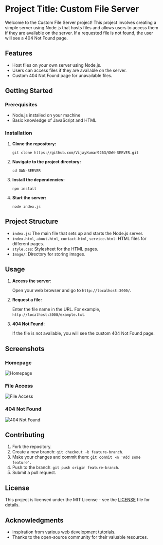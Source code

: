 <!DOCTYPE html>
<html lang="en">
<head>
    <meta charset="UTF-8">
    <meta name="viewport" content="width=device-width, initial-scale=1.0">
</head>
<body>

<h1>Project Title: Custom File Server</h1>

<p>Welcome to the Custom File Server project! This project involves creating a simple server using Node.js that hosts files and allows users to access them if they are available on the server. If a requested file is not found, the user will see a 404 Not Found page.</p>

<h2>Features</h2>
<ul>
    <li>Host files on your own server using Node.js.</li>
    <li>Users can access files if they are available on the server.</li>
    <li>Custom 404 Not Found page for unavailable files.</li>
</ul>

<h2>Getting Started</h2>

<h3>Prerequisites</h3>
<ul>
    <li>Node.js installed on your machine</li>
    <li>Basic knowledge of JavaScript and HTML</li>
</ul>

<h3>Installation</h3>
<ol>
    <li>
        <p><strong>Clone the repository:</strong></p>
        <pre><code>git clone https://github.com/VijayKumar9263/OWN-SERVER.git</code></pre>
    </li>
    <li>
        <p><strong>Navigate to the project directory:</strong></p>
        <pre><code>cd OWN-SERVER</code></pre>
    </li>
    <li>
        <p><strong>Install the dependencies:</strong></p>
        <pre><code>npm install</code></pre>
    </li>
    <li>
        <p><strong>Start the server:</strong></p>
        <pre><code>node index.js</code></pre>
    </li>
</ol>

<h2>Project Structure</h2>
<ul>
    <li><code>index.js</code>: The main file that sets up and starts the Node.js server.</li>
    <li><code>index.html</code>, <code>about.html</code>, <code>contact.html</code>, <code>service.html</code>: HTML files for different pages.</li>
    <li><code>style.css</code>: Stylesheet for the HTML pages.</li>
    <li><code>Image/</code>: Directory for storing images.</li>
</ul>

<h2>Usage</h2>
<ol>
    <li><strong>Access the server:</strong>
        <p>Open your web browser and go to <code>http://localhost:3000/</code>.</p>
    </li>
    <li><strong>Request a file:</strong>
        <p>Enter the file name in the URL. For example, <code>http://localhost:3000/example.txt</code>.</p>
    </li>
    <li><strong>404 Not Found:</strong>
        <p>If the file is not available, you will see the custom 404 Not Found page.</p>
    </li>
</ol>

<h2>Screenshots</h2>

<h3>Homepage</h3>
<img src="Image/homepage.png" alt="Homepage">

<h3>File Access</h3>
<img src="Image/file-access.png" alt="File Access">

<h3>404 Not Found</h3>
<img src="Image/404.png" alt="404 Not Found">

<h2>Contributing</h2>
<ol>
    <li>Fork the repository.</li>
    <li>Create a new branch: <code>git checkout -b feature-branch</code>.</li>
    <li>Make your changes and commit them: <code>git commit -m 'Add some feature'</code>.</li>
    <li>Push to the branch: <code>git push origin feature-branch</code>.</li>
    <li>Submit a pull request.</li>
</ol>

<h2>License</h2>
<p>This project is licensed under the MIT License - see the <a href="LICENSE">LICENSE</a> file for details.</p>

<h2>Acknowledgments</h2>
<ul>
    <li>Inspiration from various web development tutorials.</li>
    <li>Thanks to the open-source community for their valuable resources.</li>
</ul>

</body>
</html>
